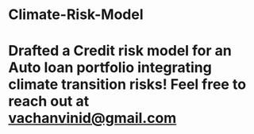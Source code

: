 # Climate-Risk-Model
# Drafted a Credit risk model for an Auto loan portfolio integrating climate transition risks! Feel free to reach out at vachanvinid@gmail.com
